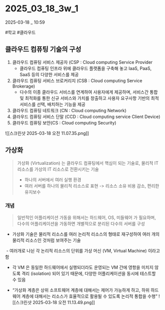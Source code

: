 
# 2025_03_18_3w_1

2025-03-18 _ 10:59

#학교 #클라우드 


## 클라우드 컴퓨팅 기술의 구성

1. 클라우드 컴퓨팅 서비스 제공자 (CSP : Cloud computing Service Provider
	- 클라우드 컴퓨팅 인프라 위에 클라우드 플랫폼을 구축해 놓고 IaaS, PaaS, SaaS 등의 다양한 서비스를 제공
2. 클라우드 컴퓨팅 서비스 브로커리지 (CSB : Cloud computing Service Brokerage)
	- 다수의 이종 클라우드 서비스를 연계하여 사용자에게 제공하며, 서비스간 통합 및 최적화를 통한 신규 서비스와 가치를 창출하고 사용자 요구사항 기반의 최적 서비스를 선택, 배치하는 기능을 제공
3. 클라우드 컴퓨팅 네트워크 (CN : Cloud computing Network)
4. 클라우드 컴퓨팅 서비스 단말 (CCD : Cloud computing service Client Device)
5. 클라우드 컴퓨팅 보안(CS : Cloud computing Security)


![[스크린샷 2025-03-18 오전 11.07.35.png]]


## 가상화

> 가상화 (Virtualization) 는 클라우드 컴퓨팅에서 핵심이 되는 기술로, 물리적 IT 리소스를 가상의 IT 리소스로 전환시키는 기술
>- 하나의 서버에서 여러 실행 환경
>- 여러 서버를 하나의 물리적 리소스로 표현
>-> 리소스 소유 비용 감소, 편리한 유지보수


### 개념

> 일반적인 어플리케이션 가동을 위해서는 하드웨어, OS, 미들웨어 가 필요하며, 다수의 어플리케이션을 가동하면 개별적으로 분리된 다수의 서버를 구성

- 가상화 기술은 물리적 리소스를 여러 논리적 리소스의 형태로 재구성하여 여러 개의 물리적 리소스인 것처럼 보여주는 기술

 - 여러개로 나뉜 각 논리적 리소스의 단위를 가상 머신 (VM, Virtual Machine) 이라고 함
- 각 VM 은 동일한 하드웨어에서 실행되더라도 운영되는 VM 간에 영항을 미치지 않도록 격리 (isolation) 되어 있기 때문에, 다양한 어플리케이션을 동시에 테스트할 수 있음

- “가상화 계층은 상위 소프트웨어 계층에 대해서는 제어가 가능하게 하고, 하위 하드웨어 계층에 대해서는 리소스가 효율적으로 활용될 수 있도록 논리적 통합을 수행”
![[스크린샷 2025-03-18 오전 11.13.49.png]]

